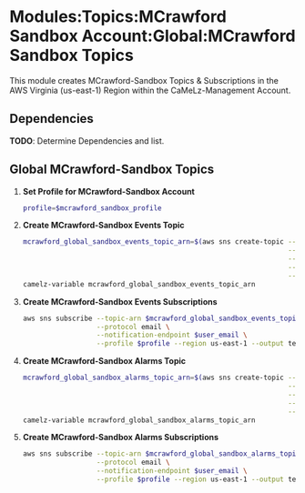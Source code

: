 # Modules:Topics:MCrawford Sandbox Account:Global:MCrawford Sandbox Topics

This module creates MCrawford-Sandbox Topics & Subscriptions in the AWS Virginia (us-east-1) Region within the
CaMeLz-Management Account.


## Dependencies

**TODO**: Determine Dependencies and list.

## Global MCrawford-Sandbox Topics

1. **Set Profile for MCrawford-Sandbox Account**

    ```bash
    profile=$mcrawford_sandbox_profile
    ```

1. **Create MCrawford-Sandbox Events Topic**

    ```bash
    mcrawford_global_sandbox_events_topic_arn=$(aws sns create-topic --name Events \
                                                                     --attributes "DisplayName=MJCX Events" \
                                                                     --tags Key=Name,Value=MCrawford-Sandbox-Events-Topic Key=Company,Value=CaMeLz Key=Environment,Value=Sandbox \
                                                                     --query 'TopicArn' \
                                                                     --profile $profile --region us-east-1 --output text)
    camelz-variable mcrawford_global_sandbox_events_topic_arn
    ```

1. **Create MCrawford-Sandbox Events Subscriptions**

    ```bash
    aws sns subscribe --topic-arn $mcrawford_global_sandbox_events_topic_arn \
                      --protocol email \
                      --notification-endpoint $user_email \
                      --profile $profile --region us-east-1 --output text
    ```

1. **Create MCrawford-Sandbox Alarms Topic**

    ```bash
    mcrawford_global_sandbox_alarms_topic_arn=$(aws sns create-topic --name Alarms \
                                                                     --attributes "DisplayName=MJCX Alarms" \
                                                                     --tags Key=Name,Value=MCrawford-Sandbox-Alarms-Topic Key=Company,Value=CaMeLz Key=Environment,Value=Sandbox \
                                                                     --query 'TopicArn' \
                                                                     --profile $profile --region us-east-1 --output text)
    camelz-variable mcrawford_global_sandbox_alarms_topic_arn
    ```

1. **Create MCrawford-Sandbox Alarms Subscriptions**

    ```bash
    aws sns subscribe --topic-arn $mcrawford_global_sandbox_alarms_topic_arn \
                      --protocol email \
                      --notification-endpoint $user_email \
                      --profile $profile --region us-east-1 --output text
    ```
